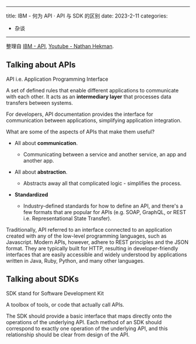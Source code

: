 
---
title: IBM - 何为 API ⋅ API 与 SDK 的区别
date: 2023-2-11
categories:
  - 杂谈
---

整理自 [IBM - API](https://www.ibm.com/topics/api), [Youtube - Nathan Hekman](https://www.youtube.com/watch?v=kG-fLp9BTRo). 

## Talking about APIs

API i.e. Application Programming Interface

A set of defined rules that enable different applications to communicate with each other. It acts as an **intermediary layer** that processes data transfers between systems. 

For developers, API documentation provides the interface for communication between applications, simplifying application integration.

What are some of the aspects of APIs that make them useful?

- All about **communication**.
  - Communicating between a service and another service, an app and another app. 

- All about **abstraction**.
  - Abstracts away all that complicated logic - simplifies the process. 

- **Standardized**
  - Industry-defined standards for how to define an API, and there's a few formats that are popular for APIs (e.g. SOAP, GraphQL, or REST i.e. Representational State Transfer).

Traditionally, API referred to an interface connected to an application created with any of the low-level programming languages, such as Javascript. Modern APIs, however, adhere to REST principles and the JSON format. They are typically built for HTTP, resulting in developer-friendly interfaces that are easily accessible and widely understood by applications written in Java, Ruby, Python, and many other languages.

## Talking about SDKs

SDK stand for Software Development Kit

A toolbox of tools, or code that actually call APIs. 

The SDK should provide a basic interface that maps directly onto the operations of the underlying API. Each method of an SDK should correspond to exactly one operation of the underlying API, and this relationship should be clear from design of the API.

